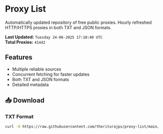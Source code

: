 # Proxy List

Automatically updated repository of free public proxies. Hourly refreshed HTTP/HTTPS proxies in both TXT and JSON formats.

**Last Updated:** `Tuesday 24-06-2025 17:10:40 UTC`  
**Total Proxies:** `41442`

## Features
- Multiple reliable sources
- Concurrent fetching for faster updates
- Both TXT and JSON formats
- Detailed metadata

## 📥 Download

### TXT Format
```bash
curl -O https://raw.githubusercontent.com/theriturajps/proxy-list/main/proxies.txt